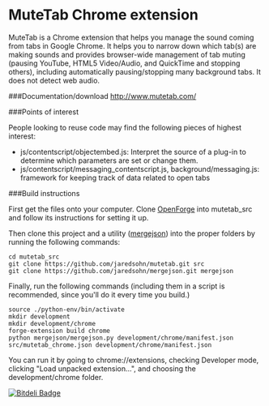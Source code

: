 MuteTab Chrome extension
=======

MuteTab is a Chrome extension that helps you manage the sound coming from tabs in Google Chrome. It helps you to narrow down which tab(s) are making sounds and provides browser-wide management of tab muting (pausing YouTube, HTML5 Video/Audio, and QuickTime and stopping others), including automatically pausing/stopping many background tabs.  It does not detect web audio.

###Documentation/download
http://www.mutetab.com/

###Points of interest

People looking to reuse code may find the following pieces of highest interest:

* js/contentscript/objectembed.js: Interpret the source of a plug-in to determine which parameters are set or change them.
* js/contentscript/messaging_contentscript.js, background/messaging.js: framework for keeping track of data related to open tabs

###Build instructions

First get the files onto your computer.  Clone [OpenForge](https://github.com/trigger-corp/browser-extensions) into mutetab_src and follow its instructions for setting it up.

Then clone this project and a utility ([mergejson](https://github.com/jaredsohn/mergejson)) into the proper folders by running the following commands:

```
cd mutetab_src
git clone https://github.com/jaredsohn/mutetab.git src
git clone https://github.com/jaredsohn/mergejson.git mergejson
```

Finally, run the following commands (including them in a script is recommended, since you'll do it every time you build.)

```
source ./python-env/bin/activate
mkdir development
mkdir development/chrome
forge-extension build chrome
python mergejson/mergejson.py development/chrome/manifest.json src/mutetab_chrome.json development/chrome/manifest.json
```

You can run it by going to chrome://extensions, checking Developer mode, clicking "Load unpacked extension...", and choosing the development/chrome folder.


[![Bitdeli Badge](https://d2weczhvl823v0.cloudfront.net/jaredsohn/mutetab/trend.png)](https://bitdeli.com/free "Bitdeli Badge")

